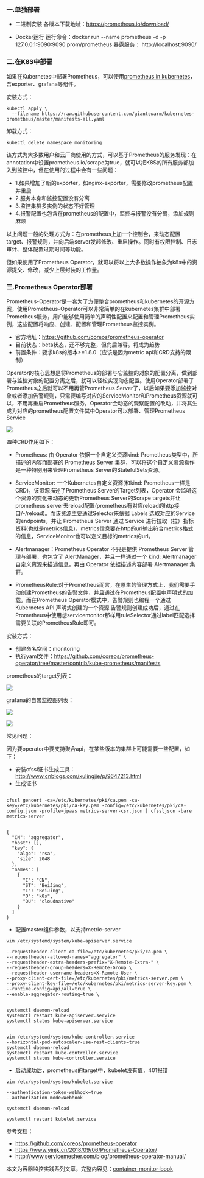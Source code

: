 
### 一.单独部署

* 二进制安装
 各版本下载地址：https://prometheus.io/download/
 
* Docker运行
运行命令：docker run --name prometheus -d -p 127.0.0.1:9090:9090 prom/prometheus
暴露服务： http://localhost:9090/

### 二.在K8S中部署

 如果在Kubernetes中部署Prometheus，可以使用[prometheus in kubernetes](https://github.com/giantswarm/prometheus)，含exporter、grafana等组件。
 
安装方式：

```shell
kubectl apply \
  --filename https://raw.githubusercontent.com/giantswarm/kubernetes-prometheus/master/manifests-all.yaml
```

卸载方式：

```shell
kubectl delete namespace monitoring
```

该方式为大多数用户和云厂商使用的方式，可以基于Prometheus的服务发现：在annotation中设置prometheus.io/scrape为true，就可以把K8S的所有服务都加入到监控中，但在使用的过程中会有一些问题：

* 1.如果增加了新的exporter，如nginx-exporter，需要修改prometheus配置并重启
* 2.服务本身和监控配置没有分离
* 3.监控集群多实例的状态不好管理
* 4.报警配置也包含在prometheus的配置中，监控与报警没有分离，添加规则麻烦

以上问题一般的处理方式为：在prometheus上加一个控制台，来动态配置target、报警规则，并向后端server发起修改、重启操作。同时有权限控制、日志审计、整体配置过期时间等功能。

但如果使用了Prometheus Operator，就可以将以上大多数操作抽象为k8s中的资源提交、修改，减少上层封装的工作量。

### 三.Prometheus Operator部署

Prometheus-Operator是一套为了方便整合prometheus和kubernetes的开源方案，使用Prometheus-Operator可以非常简单的在kubernetes集群中部署Prometheus服务，用户能够使用简单的声明性配置来配置和管理Prometheus实例，这些配置将响应、创建、配置和管理Prometheus监控实例。

* 官方地址：https://github.com/coreos/prometheus-operator
* 目前状态：beta状态，还不够完整，但向后兼容。将成为趋势
* 前置条件：要求k8s的版本>=1.8.0（应该是因为metric api和CRD支持的限制）

Operator的核心思想是将Prometheus的部署与它监控的对象的配置分离，做到部署与监控对象的配置分离之后，就可以轻松实现动态配置。使用Operator部署了Prometheus之后就可以不用再管Prometheus Server了，以后如果要添加监控对象或者添加告警规则，只需要编写对应的ServiceMonitor和Prometheus资源就可以，不用再重启Prometheus服务，Operator会动态的观察配置的改动，并将其生成为对应的prometheus配置文件其中Operator可以部署、管理Prometheus Service

![](http://www.xuyasong.com/wp-content/uploads/2019/03/15503899508819.jpg)


四种CRD作用如下：

* Prometheus: 由 Operator 依据一个自定义资源kind: Prometheus类型中，所描述的内容而部署的 Prometheus Server 集群，可以将这个自定义资源看作是一种特别用来管理Prometheus Server的StatefulSets资源。

* ServiceMonitor: 一个Kubernetes自定义资源(和kind: Prometheus一样是CRD)，该资源描述了Prometheus Server的Target列表，Operator 会监听这个资源的变化来动态的更新Prometheus Server的Scrape targets并让prometheus server去reload配置(prometheus有对应reload的http接口/-/reload)。而该资源主要通过Selector来依据 Labels 选取对应的Service的endpoints，并让 Prometheus Server 通过 Service 进行拉取（拉）指标资料(也就是metrics信息)，metrics信息要在http的url输出符合metrics格式的信息，ServiceMonitor也可以定义目标的metrics的url。

* Alertmanager：Prometheus Operator 不只是提供 Prometheus Server 管理与部署，也包含了 AlertManager，并且一样通过一个 kind: Alertmanager 自定义资源来描述信息，再由 Operator 依据描述内容部署 Alertmanager 集群。

* PrometheusRule:对于Prometheus而言，在原生的管理方式上，我们需要手动创建Prometheus的告警文件，并且通过在Prometheus配置中声明式的加载。而在Prometheus Operator模式中，告警规则也编程一个通过Kubernetes API 声明式创建的一个资源.告警规则创建成功后，通过在Prometheus中使用想servicemonitor那样用ruleSelector通过label匹配选择需要关联的PrometheusRule即可。


安装方式：

   * 创建命名空间：monitoring
   * 执行yaml文件：https://github.com/coreos/prometheus-operator/tree/master/contrib/kube-prometheus/manifests
    
prometheus的target列表：    

![](http://www.xuyasong.com/wp-content/uploads/2019/03/15503902243070.jpg)


grafana的自带监控图列表：

![](http://www.xuyasong.com/wp-content/uploads/2019/03/15503910885283.jpg)

![](http://www.xuyasong.com/wp-content/uploads/2019/03/15515914029950.jpg)


常见问题：

因为要operator中要支持聚合api，在某些版本的集群上可能需要一些配置，如下：

* 安装cfssl证书生成工具：http://www.cnblogs.com/xulingjie/p/9647213.html
* 生成证书

```shell

cfssl gencert -ca=/etc/kubernetes/pki/ca.pem -ca-key=/etc/kubernetes/pki/ca-key.pem -config=/etc/kubernetes/pki/ca-config.json -profile=jpaas metrics-server-csr.json | cfssljson -bare metrics-server


{
  "CN": "aggregator",
  "host": [],
  "key": {
    "algo": "rsa",
    "size": 2048
  },
  "names": [
    {
      "C": "CN",
      "ST": "BeiJing",
      "L": "BeiJing",
      "O": "k8s",
      "OU": "cloudnative"
    }
  ]
}
```

* 配置master组件参数，以支持metric-server

```shell
vim /etc/systemd/system/kube-apiserver.service

--requestheader-client-ca-file=/etc/kubernetes/pki/ca.pem \
--requestheader-allowed-names="aggregator" \
--requestheader-extra-headers-prefix="X-Remote-Extra-" \
--requestheader-group-headers=X-Remote-Group \
--requestheader-username-headers=X-Remote-User \
--proxy-client-cert-file=/etc/kubernetes/pki/metrics-server.pem \
--proxy-client-key-file=/etc/kubernetes/pki/metrics-server-key.pem \
--runtime-config=api/all=true \
--enable-aggregator-routing=true \


systemctl daemon-reload
systemctl restart kube-apiserver.service
systemctl status kube-apiserver.service


vim /etc/systemd/system/kube-controller.service
--horizontal-pod-autoscaler-use-rest-clients=true
systemctl daemon-reload
systemctl restart kube-controller.service
systemctl status kube-controller.service
```

* 启动成功后，prometheus的target中，kubelet没有值，401报错

```shell
vim /etc/systemd/system/kubelet.service

--authentication-token-webhook=true
--authorization-mode=Webhook

systemctl daemon-reload

systemctl restart kubelet.service

```

参考文档：

 * https://github.com/coreos/prometheus-operator
 * https://www.yinjk.cn/2018/09/06/Prometheus-Operator/
 * http://www.servicemesher.com/blog/prometheus-operator-manual/


本文为容器监控实践系列文章，完整内容见：[container-monitor-book](https://yasongxu.gitbook.io/container-monitor/)

